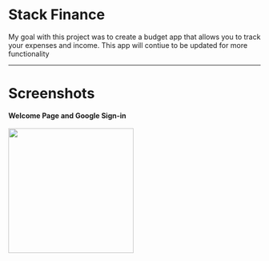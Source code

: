 # Stack Finance

My goal with this project was to create a budget app that allows you to track your expenses and income.
This app will contiue to be updated for more functionality

---

# Screenshots 

**Welcome Page and Google Sign-in**
<br><br>
<img src="https://i.imgur.com/Gs7OnlQ.png" align="left" height="250">
<!-- ![image](https://i.imgur.com/Gs7OnlQ.png)
**Budget Page**
![image](https://i.imgur.com/UMsV5iR.png)
**Budget Creation Page**
![image](https://i.imgur.com/64DJysB.png)
**Budget Detail Page**
![image](https://i.imgur.com/bzgwgtt.png)
**Edit Expense Page**
![image](https://i.imgur.com/2mUC7cF.png) -->

